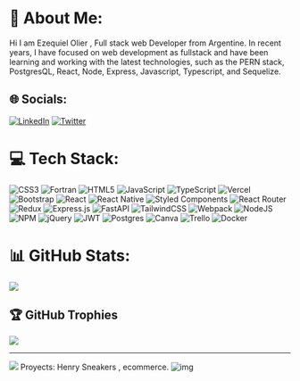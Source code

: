 # 💫 About Me:
Hi I am Ezequiel Olier , Full stack web Developer from Argentine. 
In recent years, I have focused on web development as fullstack and have been learning and working with the latest technologies, such as the PERN stack, PostgresQL, React, Node, Express, Javascript, Typescript, and Sequelize.


## 🌐 Socials:
[![LinkedIn](https://img.shields.io/badge/LinkedIn-%230077B5.svg?logo=linkedin&logoColor=white)](https://linkedin.com/in/https://www.linkedin.com/in/ezequiel-olier-814767a7/) [![Twitter](https://img.shields.io/badge/Twitter-%231DA1F2.svg?logo=Twitter&logoColor=white)](https://twitter.com/https://twitter.com/ezeoli12) 

# 💻 Tech Stack:
![CSS3](https://img.shields.io/badge/css3-%231572B6.svg?style=for-the-badge&logo=css3&logoColor=white) ![Fortran](https://img.shields.io/badge/Fortran-%23734F96.svg?style=for-the-badge&logo=fortran&logoColor=white) ![HTML5](https://img.shields.io/badge/html5-%23E34F26.svg?style=for-the-badge&logo=html5&logoColor=white) ![JavaScript](https://img.shields.io/badge/javascript-%23323330.svg?style=for-the-badge&logo=javascript&logoColor=%23F7DF1E) ![TypeScript](https://img.shields.io/badge/typescript-%23007ACC.svg?style=for-the-badge&logo=typescript&logoColor=white) ![Vercel](https://img.shields.io/badge/vercel-%23000000.svg?style=for-the-badge&logo=vercel&logoColor=white) ![Bootstrap](https://img.shields.io/badge/bootstrap-%23563D7C.svg?style=for-the-badge&logo=bootstrap&logoColor=white) ![React](https://img.shields.io/badge/react-%2320232a.svg?style=for-the-badge&logo=react&logoColor=%2361DAFB) ![React Native](https://img.shields.io/badge/react_native-%2320232a.svg?style=for-the-badge&logo=react&logoColor=%2361DAFB) ![Styled Components](https://img.shields.io/badge/styled--components-DB7093?style=for-the-badge&logo=styled-components&logoColor=white) ![React Router](https://img.shields.io/badge/React_Router-CA4245?style=for-the-badge&logo=react-router&logoColor=white) ![Redux](https://img.shields.io/badge/redux-%23593d88.svg?style=for-the-badge&logo=redux&logoColor=white) ![Express.js](https://img.shields.io/badge/express.js-%23404d59.svg?style=for-the-badge&logo=express&logoColor=%2361DAFB) ![FastAPI](https://img.shields.io/badge/FastAPI-005571?style=for-the-badge&logo=fastapi) ![TailwindCSS](https://img.shields.io/badge/tailwindcss-%2338B2AC.svg?style=for-the-badge&logo=tailwind-css&logoColor=white) ![Webpack](https://img.shields.io/badge/webpack-%238DD6F9.svg?style=for-the-badge&logo=webpack&logoColor=black) ![NodeJS](https://img.shields.io/badge/node.js-6DA55F?style=for-the-badge&logo=node.js&logoColor=white) ![NPM](https://img.shields.io/badge/NPM-%23000000.svg?style=for-the-badge&logo=npm&logoColor=white) ![jQuery](https://img.shields.io/badge/jquery-%230769AD.svg?style=for-the-badge&logo=jquery&logoColor=white) ![JWT](https://img.shields.io/badge/JWT-black?style=for-the-badge&logo=JSON%20web%20tokens) ![Postgres](https://img.shields.io/badge/postgres-%23316192.svg?style=for-the-badge&logo=postgresql&logoColor=white) ![Canva](https://img.shields.io/badge/Canva-%2300C4CC.svg?style=for-the-badge&logo=Canva&logoColor=white) ![Trello](https://img.shields.io/badge/Trello-%23026AA7.svg?style=for-the-badge&logo=Trello&logoColor=white) ![Docker](https://img.shields.io/badge/docker-%230db7ed.svg?style=for-the-badge&logo=docker&logoColor=white)
# 📊 GitHub Stats:
![](https://github-readme-streak-stats.herokuapp.com/?user=ezeoli&theme=gruvbox&hide_border=false)<br/>

## 🏆 GitHub Trophies
![](https://github-profile-trophy.vercel.app/?username=ezeoli&theme=radical&no-frame=false&no-bg=true&margin-w=4)

---
[![](https://visitcount.itsvg.in/api?id=ezeoli&icon=0&color=0)](https://visitcount.itsvg.in)
 Proyects: Henry Sneakers , ecommerce.
 ![img](https://camo.githubusercontent.com/992acddae2c0fe0711317200fb3c54d2e4049a0f830449fcb377d0e85314412a/68747470733a2f2f7265732e636c6f7564696e6172792e636f6d2f6464346c76626a73792f696d6167652f75706c6f61642f775f313030302c61725f31363a392c635f66696c6c2c675f6175746f2c655f7368617270656e2f76313637343636353232372f436170747572615f64655f70616e74616c6c615f323032332d30312d32345f3134343030355f783438646b7a2e706e67)
 <br/>
 <br/>

<!-- Proudly created with GPRM ( https://gprm.itsvg.in ) -->
